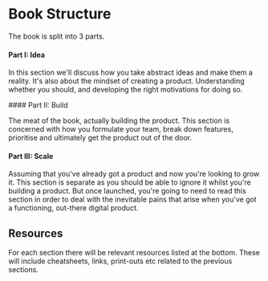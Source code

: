 # Book Structure

The book is split into 3 parts.

#### Part I: Idea

In this section we'll discuss how you take abstract ideas and make them a reality. It's also about the mindset of creating a product. Understanding whether you should, and developing the right motivations for doing so.

#### Part II: Build

The meat of the book, actually building the product. This section is concerned with how you formulate your team, break down features, prioritise and ultimately get the product out of the door.

#### Part III: Scale

Assuming that you've already got a product and now you're looking to grow it. This section is separate as you should be able to ignore it whilst you're building a product. But once launched, you're going to need to read this section in order to deal with the inevitable pains that arise when you've got a functioning, out-there digital product.

## Resources

For each section there will be relevant resources listed at the bottom. These will include cheatsheets, links, print-outs etc related to the previous sections.